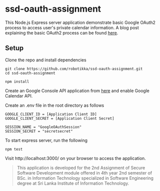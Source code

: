 # ssd-oauth-assignment

This Node.js Express server application demonstrate basic Google OAuth2 process to access user's private calendar information. A blog post explaining the basic OAuth2 process can be found [here](https://medium.com/@isuru71/google-calendar-api-with-oauth2-and-node-js-25f17521c1f3).

## Setup

Clone the repo and install dependencies

```
git clone https://github.com/robotikka/ssd-oauth-assignment.git
cd ssd-oauth-assignment 
```
```
npm install
```

Create an Google Console API application from [here](https://console.developers.google.com/) and enable Google Calendar API.

Create an .env file in the root directory as follows
```
GOOGLE_CLIENT_ID = [Application Client ID]
GOOGLE_CLIENT_SECRET = [Application Client Secret]

SESSION_NAME = "GoogleOAuthSession"
SESSION_SECRET = "secretsecret"
```

To start express server, run the following
```
npm test
```

Visit http://localhost:3000/ on your browser to access the application.

> This application is developed for the 2nd Assignment of Secure Software Development module offered in 4th year 2nd semester of BSc. in Information Technology specialized in Software Engineering degree at Sri Lanka Institute of Information Technology.